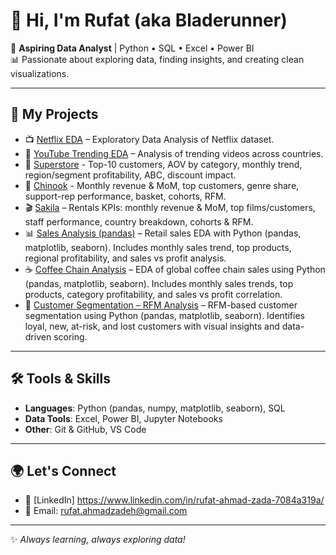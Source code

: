 # 👋 Hi, I'm Rufat (aka Bladerunner)

🎯 **Aspiring Data Analyst** | Python • SQL • Excel • Power BI  
📊 Passionate about exploring data, finding insights, and creating clean visualizations.  

---

## 🚀 My Projects
- 📺 [Netflix EDA](https://github.com/BlladeRunner/netflix-eda-project) – Exploratory Data Analysis of Netflix dataset.
- 🎥 [YouTube Trending EDA](https://github.com/BlladeRunner/youtube-eda-project) – Analysis of trending videos across countries.
- 🏪 [Superstore](https://github.com/BlladeRunner/superstore-sql-analysis) - Top-10 customers, AOV by category, monthly trend, region/segment profitability, ABC, discount impact.
- 🎵 [Chinook](https://github.com/BlladeRunner/chinook-sql-analysis) - Monthly revenue & MoM, top customers, genre share, support-rep performance, basket, cohorts, RFM.
- 🎬 [Sakila](https://github.com/BlladeRunner/sakila-sql-analysis) – Rentals KPIs: monthly revenue & MoM, top films/customers, staff performance, country breakdown, cohorts & RFM.
- 📊 [Sales Analysis (pandas)](https://github.com/BlladeRunner/sales-analysis-pandas) – Retail sales EDA with Python (pandas, matplotlib, seaborn). Includes monthly sales trend, top products, regional profitability, and sales vs profit analysis.
- ☕ [Coffee Chain Analysis](https://github.com/BlladeRunner/coffee_chain_analysis) – EDA of global coffee chain sales using Python (pandas, matplotlib, seaborn). Includes monthly sales trends, top products, category profitability, and sales vs profit correlation.
- 👥 [Customer Segmentation – RFM Analysis](https://github.com/BlladeRunner/customer-segmentation-rfm-analysis) – RFM-based customer segmentation using Python (pandas, matplotlib, seaborn). Identifies loyal, new, at-risk, and lost customers with visual insights and data-driven scoring.

---

## 🛠️ Tools & Skills
- **Languages**: Python (pandas, numpy, matplotlib, seaborn), SQL  
- **Data Tools**: Excel, Power BI, Jupyter Notebooks  
- **Other**: Git & GitHub, VS Code  

---

## 🌍 Let's Connect
- 💼 [LinkedIn] https://www.linkedin.com/in/rufat-ahmad-zada-7084a319a/  
- 📧 Email: rufat.ahmadzadeh@gmail.com

---

✨ *Always learning, always exploring data!* 
